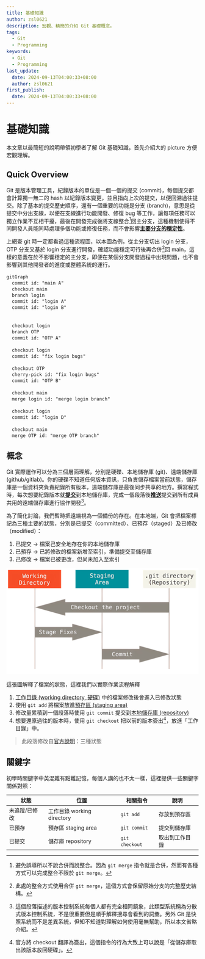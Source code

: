 ```yaml
---
title: 基礎知識
author: zsl0621
description: 宏觀、精簡的介紹 Git 基礎概念。
tags:
  - Git
  - Programming
keywords:
  - Git
  - Programming
last_update:
  date: 2024-09-13T04:00:33+08:00
  author: zsl0621
first_publish:
  date: 2024-09-13T04:00:33+08:00
---
```


# 基礎知識

本文章以最簡短的說明帶領初學者了解 Git 基礎知識，首先介紹大的 picture 方便宏觀理解。

## Quick Overview

Git 是版本管理工具，紀錄版本的單位是一個一個的提交 (commit)，每個提交都會計算獨一無二的 hash 以紀錄版本變更，並且指向上次的提交，以便回溯過往提交。除了基本的提交歷史順序，還有一個重要的功能是分支 (branch)，意思是從提交中分出支線，以便在支線進行功能開發、修復 bug 等工作，讓每項任務可以獨立作業不互相干擾，最後在開發完成後將支線整合[^merge]回主分支，這種機制使得不同開發人員能同時處理多個功能或修復任務，而不會影響<u>**主要分支的穩定性**</u>。

[^merge]: 避免誤導所以不說合併而說整合。因為 `git merge` 指令就是合併，然而有各種方式可以完成整合不限於 `git merge`。

上網查 git 時一定都看過這種流程圖，以本圖為例，從主分支切出 login 分支，OTP 分支又基於 login 分支進行開發，確認功能穩定可行後再合併[^combine]回 main，這樣的意義在於不影響穩定的主分支，即便在某個分支開發過程中出現問題，也不會影響到其他開發者的進度或整體系統的運行。

[^combine]: 此處的整合方式使用合併 `git merge`，這個方式會保留原始分支的完整歷史結構。

```mermaid
gitGraph
  commit id: "main A"
  checkout main
  branch login
  commit id: "login A"
  commit id: "login B"


  checkout login
  branch OTP
  commit id: "OTP A"

  checkout login
  commit id: "fix login bugs"

  checkout OTP
  cherry-pick id: "fix login bugs"
  commit id: "OTP B"

  checkout main
  merge login id: "merge login branch"

  checkout login
  commit id: "login D"

  checkout main
  merge OTP id: "merge OTP branch"
```

## 概念

Git 實際運作可以分為三個層面理解，分別是硬碟、本地儲存庫 (git)、遠端儲存庫 (github/gitlab)。你的硬碟不知道任何版本資訊，只負責儲存檔案當前狀態，儲存庫是一個資料夾負責紀錄所有版本，遠端儲存庫是最後同步共享的地方。撰寫程式時，每次想要紀錄版本就<u>**提交**</u>到本地儲存庫，完成一個段落後<u>**推送**</u>提交到所有成員共用的遠端儲存庫進行協作開發[^DVCS]。

[^DVCS]: 這個段落描述的版本控制系統每個人都有完全相同鏡象，此類型系統稱為分散式版本控制系統，不是很重要但是順手解釋搜尋會看到的詞彙。另外 Git 是快照系統而不是差異系統，但知不知道對理解如何使用毫無幫助，所以本文省略介紹。

為了簡化討論，我們暫時把遠端視為一個備份的存在。在本地端，Git 會把檔案標記為三種主要的狀態，分別是已提交（committed）、已預存（staged）及已修改（modified）：

1. 已提交 -> 檔案己安全地存在你的本地儲存庫
2. 已預存 -> 已將修改的檔案新增至索引，準備提交至儲存庫
3. 己修改 -> 檔案已被更改，但尚未加入至索引

![Git 檔案狀態](areas_upscayl.webp "Git 檔案狀態")

這張圖解釋了檔案的狀態，這裡我們以實際作業流程解釋

1. <u>工作目錄 (working directory, 硬碟)</u> 中的檔案修改後會進入已修改狀態
2. 使用 `git add` 將檔案放進<u>預存區 (staging area)</u>
3. 修改量累積到一個段落時使用 `git commit` 提交到<u>本地儲存庫 (repository)</u>
4. 想要還原過往的版本時，使用 `git checkout` 把以前的版本簽出[^checkout]，放進「工作目錄」中。

[^checkout]: 官方將 checkout 翻譯為簽出，這個指令的行為大致上可以說是「從儲存庫取出該版本放回硬碟」。

> 此段落修改自[官方說明](https://git-scm.com/book/zh-tw/v2/%E9%96%8B%E5%A7%8B-Git-%E5%9F%BA%E7%A4%8E%E8%A6%81%E9%BB%9E)：三種狀態

## 關鍵字

初學時關鍵字中英混雜有點難記憶，每個人講的也不太一樣，這裡提供一些關鍵字關係對照：

| 狀態           | 位置                      | 相關指令        |   說明         |
|-------------- |-------------------------- |----------------|-------------- |
| 未追蹤/已修改   | 工作目錄 working directory | `git add`      | 存放到預存區    |
| 已預存         | 預存區 staging area        | `git commit`   | 提交到儲存庫    |
| 已提交         | 儲存庫 repository          | `git checkout`<br/> | 取出到工作目錄  |
